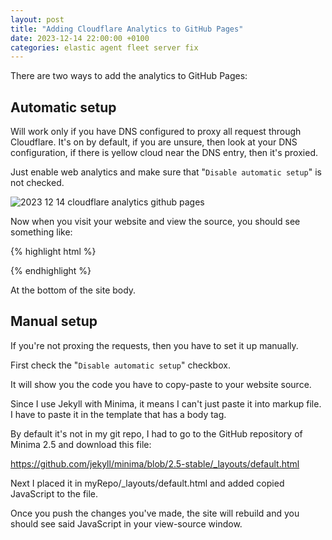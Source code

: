 ```yaml
---
layout: post
title: "Adding Cloudflare Analytics to GitHub Pages"
date: 2023-12-14 22:00:00 +0100
categories: elastic agent fleet server fix
---
```


There are two ways to add the analytics to GitHub Pages:

## Automatic setup

Will work only if you have DNS configured to proxy all request through Cloudflare. It's on by default, if you are unsure, then look at your DNS configuration, if there is yellow cloud near the DNS entry, then it's proxied.

Just enable web analytics and make sure that "`Disable automatic setup`" is not checked.

![2023 12 14 cloudflare analytics github pages](https://oratowski.com/assets/images/2023-12-14-cloudflare-analytics-github-pages.png)

Now when you visit your website and view the source, you should see something like:

{% highlight html %}
<script defer src="https://static.cloudflareinsights.com/beacon.min.js/v84a3a4012de94ce1a686ba8c167c359c1696973893317" integrity="sha512-euoFGowhlaLqXsPWQ48qSkBSCFs3DPRyiwVu3FjR96cMPx+Fr+gpWRhIafcHwqwCqWS42RZhIudOvEI+Ckf6MA==" data-cf-beacon='{"rayId":"83595ded1e106640","r":1,"version":"2023.10.0","token":"245a119a22ad4601a35617a9aaa54beb"}' crossorigin="anonymous"></script>
{% endhighlight %}

At the bottom of the site body.

## Manual setup

If you're not proxing the requests, then you have to set it up manually.

First check the "`Disable automatic setup`" checkbox.

It will show you the code you have to copy-paste to your website source.

Since I use Jekyll with Minima, it means I can't just paste it into markup file. I have to paste it in the template that has a body tag.

By default it's not in my git repo, I had to go to the GitHub repository of Minima 2.5 and download this file:

https://github.com/jekyll/minima/blob/2.5-stable/_layouts/default.html

Next I placed it in myRepo/_layouts/default.html and added copied JavaScript to the file.

Once you push the changes you've made, the site will rebuild and you should see said JavaScript in your view-source window.